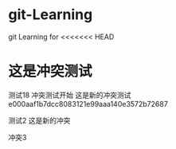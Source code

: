 # git-Learning
git Learning for
<<<<<<< HEAD

这是冲突测试
=======
测试18 冲突测试开始
这是新的冲突测试 e000aaf1b7dcc8083121e99aaa140e3572b72687

测试2
这是新的冲突

冲突3
